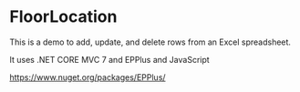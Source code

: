 # FloorLocation

This is a demo to add, update, and delete rows from an Excel spreadsheet.

It uses .NET CORE MVC 7 and EPPlus and JavaScript

https://www.nuget.org/packages/EPPlus/
